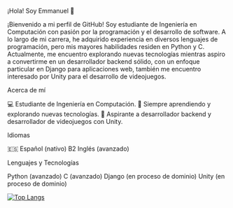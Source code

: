 ¡Hola! Soy Emmanuel 👋

¡Bienvenido a mi perfil de GitHub! Soy estudiante de Ingeniería en Computación con pasión por la programación y el desarrollo de software. A lo largo de mi carrera, he adquirido experiencia en diversos lenguajes de programación, pero mis mayores habilidades residen en Python y C. Actualmente, me encuentro explorando nuevas tecnologías mientras aspiro a convertirme en un desarrollador backend sólido, con un enfoque particular en Django para aplicaciones web, también me encuentro interesado por Unity para el desarrollo de videojuegos.

Acerca de mí

💻 Estudiante de Ingeniería en Computación.
🌱 Siempre aprendiendo y explorando nuevas tecnologías.
🔭 Aspirante a desarrollador backend y desarrollador de videojuegos con Unity.


Idiomas

🇪🇸 Español (nativo)
B2 Inglés (avanzado)

Lenguajes y Tecnologías

Python (avanzado)
C (avanzado)
Django (en proceso de dominio)
Unity (en proceso de dominio)


[![Top Langs](https://github-readme-stats.vercel.app/api/top-langs/?username=trexpapu&theme=transparent)](https://github.com/anuraghazra/github-readme-stats)
